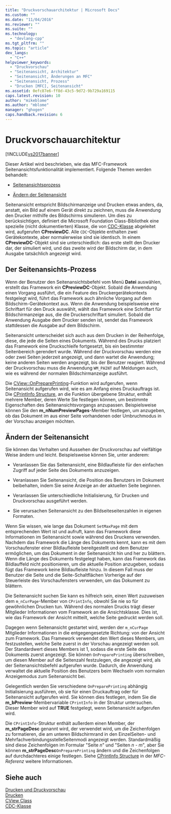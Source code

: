 ```yaml
---
title: "Druckvorschauarchitektur | Microsoft Docs"
ms.custom: ""
ms.date: "11/04/2016"
ms.reviewer: ""
ms.suite: ""
ms.technology: 
  - "devlang-cpp"
ms.tgt_pltfrm: ""
ms.topic: "article"
dev_langs: 
  - "C++"
helpviewer_keywords: 
  - "Druckvorschau"
  - "Seitenansicht, Architektur"
  - "Seitenansicht, Änderungen an MFC"
  - "Seitenansicht, Prozess"
  - "Drucken [MFC], Seitenansicht"
ms.assetid: 0efc87e6-ff8d-43c5-9d72-9b729a169115
caps.latest.revision: 10
author: "mikeblome"
ms.author: "mblome"
manager: "ghogen"
caps.handback.revision: 6
---
```

# Druckvorschauarchitektur
[!INCLUDE[vs2017banner](../assembler/inline/includes/vs2017banner.md)]

Dieser Artikel wird beschrieben, wie das MFC\-Framework Seitenansichtsfunktionalität implementiert.  Folgende Themen werden behandelt:  
  
-   [Seitenansichtsprozess](#_core_the_print_preview_process)  
  
-   [Ändern der Seitenansicht](#_core_modifying_print_preview)  
  
 Seitenansicht entspricht Bildschirmanzeige und Drucken etwas anders, da, anstatt, ein Bild auf einem Gerät direkt zu zeichnen, muss die Anwendung den Drucker mithilfe des Bildschirms simulieren.  Um dies zu berücksichtigen, definiert die Microsoft Foundation Class\-Bibliothek eine spezielle \(nicht dokumentierten\) Klasse, die von [CDC\-Klasse](../mfc/reference/cdc-class.md) abgeleitet wird, aufgerufen **CPreviewDC**.  Alle `CDC`\-Objekte enthalten zwei Gerätekontexte, aber normalerweise sind sie identisch.  In einem **CPreviewDC**\-Objekt sind sie unterschiedlich: das erste stellt den Drucker dar, der simuliert wird, und das zweite wird der Bildschirm dar, in dem Ausgabe tatsächlich angezeigt wird.  
  
##  <a name="_core_the_print_preview_process"></a> Der Seitenansichts\-Prozess  
 Wenn der Benutzer den Seitenansichtsbefehl vom Menü **Datei** auswählen, erstellt das Framework ein **CPreviewDC**\-Objekt.  Sobald die Anwendung einen Vorgang ausführt, die ein Feature des Druckergerätekontexts festgelegt wird, führt das Framework auch ähnliche Vorgang auf dem Bildschirm\-Gerätekontext aus.  Wenn die Anwendung beispielsweise eine Schriftart für den Druck auswählt, wählt das Framework eine Schriftart für Bildschirmanzeige aus, die die Druckerschriftart simuliert.  Sobald die Anwendung Ausgabe dem Drucker senden ist, sendet das Framework stattdessen die Ausgabe auf dem Bildschirm.  
  
 Seitenansicht unterscheidet sich auch aus dem Drucken in der Reihenfolge, diese, die jede die Seiten eines Dokuments.  Während des Drucks platziert das Framework eine Druckschleife fortgesetzt, bis ein bestimmter Seitenbereich gerendert wurde.  Während der Druckvorschau werden eine oder zwei Seiten jederzeit angezeigt, und dann wartet die Anwendung; keine anderen Seiten werden angezeigt, bis der Benutzer reagiert.  Während der Druckvorschau muss die Anwendung `WM_PAINT` auf Meldungen auch, wie es während der normalen Bildschirmanzeige ausführt.  
  
 Die [CView::OnPreparePrinting](../Topic/CView::OnPreparePrinting.md)\-Funktion wird aufgerufen, wenn Seitenansicht aufgerufen wird, wie es am Anfang eines Druckauftrags ist.  Die [CPrintInfo Structure](../mfc/reference/cprintinfo-structure.md), an die Funktion übergebene Struktur, enthält mehrere Member, deren Werte Sie festlegen können, um bestimmte Eigenschaften des Seitenansichtsvorgangs anzupassen.  Beispielsweise können Sie den **m\_nNumPreviewPages**\-Member festlegen, um anzugeben, ob das Dokument im aus einer Seite vorhandenen oder Umbruchmodus in der Vorschau anzeigen möchten.  
  
##  <a name="_core_modifying_print_preview"></a> Ändern der Seitenansicht  
 Sie können das Verhalten und Aussehen der Druckvorschau auf vielfältige Weise ändern und leicht.  Beispielsweise können Sie, unter anderem:  
  
-   Veranlassen Sie das Seitenansicht, eine Bildlaufleiste für den einfachen Zugriff auf jeder Seite des Dokuments anzuzeigen.  
  
-   Veranlassen Sie Seitenansicht, die Position des Benutzers im Dokument beibehalten, indem Sie seine Anzeige an der aktuellen Seite beginnen.  
  
-   Veranlassen Sie unterschiedliche Initialisierung, für Drucken und Druckvorschau ausgeführt werden.  
  
-   Sie verursachen Seitenansicht zu den Bildseiteseitenzahlen in eigenen Formaten.  
  
 Wenn Sie wissen, wie lange das Dokument `SetMaxPage` mit dem entsprechenden Wert ist und aufruft, kann das Framework diese Informationen im Seitenansicht sowie während des Druckens verwenden.  Nachdem das Framework die Länge des Dokuments kennt, kann es mit dem Vorschaufenster einer Bildlaufleiste bereitgestellt und dem Benutzer ermöglichen, um das Dokument in der Seitenansicht hin und her zu blättern.  Wenn die Länge des Dokuments festgelegt haben, kann das Framework das Bildlauffeld nicht positionieren, um die aktuelle Position anzugeben, sodass fügt das Framework keine Bildlaufleiste hinzu.  In diesem Fall muss der Benutzer die Seite und die Seite\-Schaltflächen Vorherige auf der Steuerleiste des Vorschaufensters verwenden, um das Dokument zu blättern.  
  
 Die Seitenansicht suchen Sie kann es hilfreich sein, einen Wert zuzuweisen dem `m_nCurPage`\-Member von `CPrintInfo`, obwohl Sie nie so für gewöhnlichen Drucken tun.  Während des normalen Drucks trägt dieser Mitglieder Informationen vom Framework an die Ansichtsklasse.  Dies ist, wie das Framework der Ansicht mitteilt, welche Seite gedruckt werden soll.  
  
 Dagegen wenn Seitenansicht gestartet wird, werden der `m_nCurPage` Mitglieder Informationen in die entgegengesetzte Richtung: von der Ansicht zum Framework.  Das Framework verwendet den Wert dieses Members, um festzustellen, welche Seite zuerst in der Vorschau angezeigt werden soll.  Der Standardwert dieses Members ist 1, sodass die erste Seite des Dokuments zuerst angezeigt.  Sie können `OnPreparePrinting` überschreiben, um diesen Member auf die Seitenzahl festzulegen, die angezeigt wird, als der Seitenansichtsbefehl aufgerufen wurde.  Dadurch, die Anwendung verwaltet die aktuelle Position des Benutzers beim Wechseln vom normalen Anzeigemodus zum Seitenansicht bei.  
  
 Gelegentlich werden Sie verschiedene `OnPreparePrinting` abhängig Initialisierung ausführen, ob sie für einen Druckauftrag oder für Seitenansicht aufgerufen wird.  Sie können dies festlegen, indem Sie die **m\_bPreview**\-Membervariable `CPrintInfo` in der Struktur untersuchen.  Dieser Member wird auf **TRUE** festgelegt, wenn Seitenansicht aufgerufen wird.  
  
 Die `CPrintInfo`\-Struktur enthält außerdem einen Member, der **m\_strPageDesc** genannt wird, der verwendet wird, um die Zeichenfolgen zu formatieren, die am unteren Bildschirmrand in den EinzelSeiten\- und MehrfachverbindungsstelleSeitenmodi angezeigt werden.  Standardmäßig sind diese Zeichenfolgen im Formular "Seite *n*" und "Seiten *n* \- *m*", aber Sie können **m\_strPageDesc**`OnPreparePrinting` ändern und die Zeichenfolgen auf durchdachteres einige festlegen.  Siehe [CPrintInfo Structure](../mfc/reference/cprintinfo-structure.md) in der *MFC\-Referenz* weitere Informationen.  
  
## Siehe auch  
 [Drucken und Druckvorschau](../mfc/printing-and-print-preview.md)   
 [Drucken](../mfc/printing.md)   
 [CView Class](../mfc/reference/cview-class.md)   
 [CDC\-Klasse](../mfc/reference/cdc-class.md)